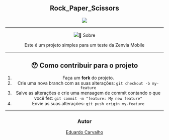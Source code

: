 

<h2 align="center">
   Rock_Paper_Scissors
</h2>
<div align="center">
    <img src="https://user-images.githubusercontent.com/60022350/92426850-50539c80-f161-11ea-8e44-ee2a97228dfb.jpg"
</div>

<br />

---

<div align="center">
 <img src="https:/
</div>


## 📖 Sobre 

Este é um projeto simples para um teste da Zenvia Mobile 





---


## 😯 Como contribuir para o projeto


1. Faça um **fork** do projeto.
2. Crie uma nova branch com as suas alterações: `git checkout -b my-feature`
3. Salve as alterações e crie uma mensagem de commit contando o que você fez: `git commit -m "feature: My new feature"`
4. Envie as suas alterações: `git push origin my-feature`



---


### Autor



[Eduardo Carvalho](https://github.com/eduardocarvalhojunior)
